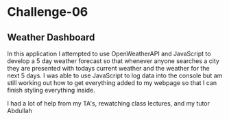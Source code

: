 # Challenge-06

## Weather Dashboard

In this application I attempted to use OpenWeatherAPI and JavaScript to develop a 5 day weather forecast so that whenever anyone searches a city they are presented with todays current weather and the weather for the next 5 days. I was able to use JavaScript to log data into the console but am still working out how to get everything added to my webpage so that I can finish styling everything inside.

I had a lot of help from my TA's, rewatching class lectures, and my tutor Abdullah
